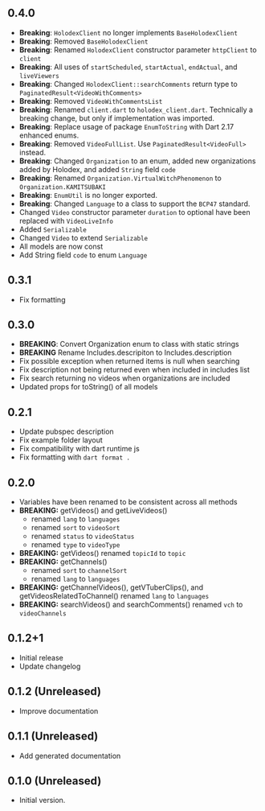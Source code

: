 <!-- markdownlint-disable MD041 -->

## 0.4.0

- **Breaking**: `HolodexClient` no longer implements `BaseHolodexClient`
- **Breaking**: Removed `BaseHolodexClient`
- **Breaking**: Renamed `HolodexClient` constructor parameter `httpClient` to `client`
- **Breaking**: All uses of `startScheduled`, `startActual`, `endActual`, and `liveViewers`
- **Breaking**: Changed `HolodexClient::searchComments` return type to `PaginatedResult<VideoWithComments>`
- **Breaking**: Removed `VideoWithCommentsList`
- **Breaking**: Renamed `client.dart` to `holodex_client.dart`. Technically a breaking change, but only if
implementation was imported.
- **Breaking**: Replace usage of package `EnumToString` with Dart 2.17 enhanced enums.
- **Breaking**: Removed `VideoFullList`. Use `PaginatedResult<VideoFull>` instead.
- **Breaking**: Changed `Organization` to an enum, added new organizations added by Holodex,
and added `String` field `code`
- **Breaking**: Renamed `Organization.VirtualWitchPhenomenon` to `Organization.KAMITSUBAKI`
- **Breaking**: `EnumUtil` is no longer exported.
- **Breaking**: Changed `Language` to a class to support the `BCP47` standard.
- Changed `Video` constructor parameter `duration` to optional
have been replaced with `VideoLiveInfo`
- Added `Serializable`
- Changed `Video` to extend `Serializable`
- All models are now const
- Add String field `code` to enum `Language`

## 0.3.1

- Fix formatting

## 0.3.0

- **BREAKING**: Convert Organization enum to class with static strings
- **BREAKING** Rename Includes.descripiton to Includes.description
- Fix possible exception when returned items is null when searching
- Fix description not being returned even when included in includes list
- Fix search returning no videos when organizations are included
- Updated props for toString() of all models

## 0.2.1

- Update pubspec description
- Fix example folder layout
- Fix compatibility with dart runtime js
- Fix formatting with `dart format .`

## 0.2.0

- Variables have been renamed to be consistent across all methods
- **BREAKING:** getVideos() and getLiveVideos()
  - renamed `lang` to `languages`
  - renamed `sort` to `videoSort`
  - renamed `status` to `videoStatus`
  - renamed `type` to `videoType`
- **BREAKING:** getVideos() renamed `topicId` to `topic`
- **BREAKING:** getChannels()
  - renamed `sort` to `channelSort`
  - renamed `lang` to `languages`
- **BREAKING:** getChannelVideos(), getVTuberClips(), and getVideosRelatedToChannel() renamed `lang` to `languages`
- **BREAKING:** searchVideos() and searchComments() renamed `vch` to `videoChannels`

## 0.1.2+1

- Initial release
- Update changelog

## 0.1.2 (Unreleased)

- Improve documentation

## 0.1.1 (Unreleased)

- Add generated documentation

## 0.1.0 (Unreleased)

- Initial version.
